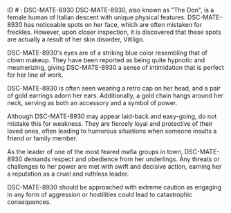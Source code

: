 ID # : DSC-MATE-8930
DSC-MATE-8930, also known as "The Don", is a female human of Italian descent with unique physical features. DSC-MATE-8930 has noticeable spots on her face, which are often mistaken for freckles. However, upon closer inspection, it is discovered that these spots are actually a result of her skin disorder, Vitiligo.

DSC-MATE-8930's eyes are of a striking blue color resembling that of clown makeup. They have been reported as being quite hypnotic and mesmerizing, giving DSC-MATE-8930 a sense of intimidation that is perfect for her line of work.

DSC-MATE-8930 is often seen wearing a retro cap on her head, and a pair of gold earrings adorn her ears. Additionally, a gold chain hangs around her neck, serving as both an accessory and a symbol of power.

Although DSC-MATE-8930 may appear laid-back and easy-going, do not mistake this for weakness. They are fiercely loyal and protective of their loved ones, often leading to humorous situations when someone insults a friend or family member.

As the leader of one of the most feared mafia groups in town, DSC-MATE-8930 demands respect and obedience from her underlings. Any threats or challenges to her power are met with swift and decisive action, earning her a reputation as a cruel and ruthless leader.

DSC-MATE-8930 should be approached with extreme caution as engaging in any form of aggression or hostilities could lead to catastrophic consequences.